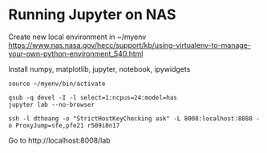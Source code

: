 # Running Jupyter on NAS
Create new local environment in ~/myenv
https://www.nas.nasa.gov/hecc/support/kb/using-virtualenv-to-manage-your-own-python-environment_540.html

Install numpy, matplotlib, jupyter, notebook, ipywidgets

```
source ~/myenv/bin/activate

qsub -q devel -I -l select=1:ncpus=24:model=has
jupyter lab --no-browser

ssh -l dthoang -o "StrictHostKeyChecking ask" -L 8008:localhost:8888 -o ProxyJump=sfe,pfe21 r509i0n17
```

Go to http://localhost:8008/lab
